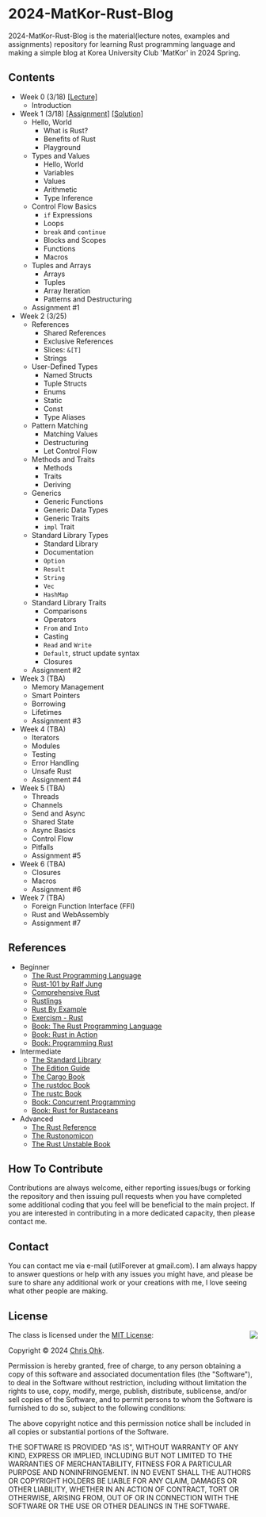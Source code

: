 # 2024-MatKor-Rust-Blog

2024-MatKor-Rust-Blog is the material(lecture notes, examples and assignments) repository for learning Rust programming language and making a simple blog at Korea University Club 'MatKor' in 2024 Spring.

## Contents

- Week 0 (3/18) [[Lecture]](./1%20-%20Lecture/240318%20-%20Rust%20Basic%20+%20Make%20a%20Blog,%20Week%200.pdf)
  - Introduction
- Week 1 (3/18) [[Assignment]](./3%20-%20Assignment/240318%20-%20Rust%20Basic%20+%20Make%20a%20Blog,%20Week%201/) [[Solution]](./4%20-%20Solution/240318%20-%20Rust%20Basic%20+%20Make%20a%20Blog,%20Week%201/)
  - Hello, World
    - What is Rust?
    - Benefits of Rust
    - Playground
  - Types and Values
    - Hello, World
    - Variables
    - Values
    - Arithmetic
    - Type Inference
  - Control Flow Basics
    - `if` Expressions
    - Loops
    - `break` and `continue`
    - Blocks and Scopes
    - Functions
    - Macros
  - Tuples and Arrays
    - Arrays
    - Tuples
    - Array Iteration
    - Patterns and Destructuring
  - Assignment #1
- Week 2 (3/25)
  - References
    - Shared References
    - Exclusive References
    - Slices: `&[T]`
    - Strings
  - User-Defined Types
    - Named Structs
    - Tuple Structs
    - Enums
    - Static
    - Const
    - Type Aliases
  - Pattern Matching
    - Matching Values
    - Destructuring
    - Let Control Flow
  - Methods and Traits
    - Methods
    - Traits
    - Deriving
  - Generics
    - Generic Functions
    - Generic Data Types
    - Generic Traits
    - `impl` Trait
  - Standard Library Types
    - Standard Library
    - Documentation
    - `Option`
    - `Result`
    - `String`
    - `Vec`
    - `HashMap`
  - Standard Library Traits
    - Comparisons
    - Operators
    - `From` and `Into`
    - Casting
    - `Read` and `Write`
    - `Default`, struct update syntax
    - Closures
  - Assignment #2
- Week 3 (TBA)
  - Memory Management
  - Smart Pointers
  - Borrowing
  - Lifetimes
  - Assignment #3
- Week 4 (TBA)
  - Iterators
  - Modules
  - Testing
  - Error Handling
  - Unsafe Rust
  - Assignment #4
- Week 5 (TBA)
  - Threads
  - Channels
  - Send and Async
  - Shared State
  - Async Basics
  - Control Flow
  - Pitfalls
  - Assignment #5
- Week 6 (TBA)
  - Closures
  - Macros
  - Assignment #6
- Week 7 (TBA)
  - Foreign Function Interface (FFI)
  - Rust and WebAssembly
  - Assignment #7

## References

- Beginner
  * [The Rust Programming Language](https://doc.rust-lang.org/book/)
  * [Rust-101 by Ralf Jung](https://www.ralfj.de/projects/rust-101/main.html)
  * [Comprehensive Rust](https://google.github.io/comprehensive-rust/)
  * [Rustlings](https://github.com/rust-lang/rustlings/)
  * [Rust By Example](https://doc.rust-lang.org/stable/rust-by-example/)
  * [Exercism - Rust](https://exercism.org/tracks/rust)
  * [Book: The Rust Programming Language](http://www.yes24.com/Product/Goods/83075894)
  * [Book: Rust in Action](https://www.manning.com/books/rust-in-action)
  * [Book: Programming Rust](https://www.oreilly.com/library/view/programming-rust-2nd/9781492052586/)
- Intermediate
  * [The Standard Library](https://doc.rust-lang.org/std/index.html)
  * [The Edition Guide](https://doc.rust-lang.org/edition-guide/index.html)
  * [The Cargo Book](https://doc.rust-lang.org/cargo/index.html)
  * [The rustdoc Book](https://doc.rust-lang.org/rustdoc/index.html)
  * [The rustc Book](https://doc.rust-lang.org/rustc/index.html)
  * [Book: Concurrent Programming](http://www.yes24.com/Product/Goods/108570426)
  * [Book: Rust for Rustaceans](https://rust-for-rustaceans.com/)
- Advanced
  * [The Rust Reference](https://doc.rust-lang.org/reference/index.html)
  * [The Rustonomicon](https://doc.rust-lang.org/nomicon/index.html)
  * [The Rust Unstable Book](https://doc.rust-lang.org/nightly/unstable-book/index.html)

## How To Contribute

Contributions are always welcome, either reporting issues/bugs or forking the repository and then issuing pull requests when you have completed some additional coding that you feel will be beneficial to the main project. If you are interested in contributing in a more dedicated capacity, then please contact me.

## Contact

You can contact me via e-mail (utilForever at gmail.com). I am always happy to answer questions or help with any issues you might have, and please be sure to share any additional work or your creations with me, I love seeing what other people are making.

## License

<img align="right" src="https://149753425.v2.pressablecdn.com/wp-content/uploads/2009/06/OSIApproved_100X125.png">

The class is licensed under the [MIT License](http://opensource.org/licenses/MIT):

Copyright &copy; 2024 [Chris Ohk](http://www.github.com/utilForever).

Permission is hereby granted, free of charge, to any person obtaining a copy of this software and associated documentation files (the "Software"), to deal in the Software without restriction, including without limitation the rights to use, copy, modify, merge, publish, distribute, sublicense, and/or sell copies of the Software, and to permit persons to whom the Software is furnished to do so, subject to the following conditions:

The above copyright notice and this permission notice shall be included in all copies or substantial portions of the Software.

THE SOFTWARE IS PROVIDED "AS IS", WITHOUT WARRANTY OF ANY KIND, EXPRESS OR IMPLIED, INCLUDING BUT NOT LIMITED TO THE WARRANTIES OF MERCHANTABILITY, FITNESS FOR A PARTICULAR PURPOSE AND NONINFRINGEMENT. IN NO EVENT SHALL THE AUTHORS OR COPYRIGHT HOLDERS BE LIABLE FOR ANY CLAIM, DAMAGES OR OTHER LIABILITY, WHETHER IN AN ACTION OF CONTRACT, TORT OR OTHERWISE, ARISING FROM, OUT OF OR IN CONNECTION WITH THE SOFTWARE OR THE USE OR OTHER DEALINGS IN THE SOFTWARE.
